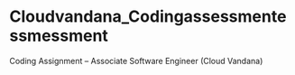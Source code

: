 # Cloudvandana_Codingassessmentessmessment
Coding Assignment – Associate Software Engineer (Cloud Vandana)
